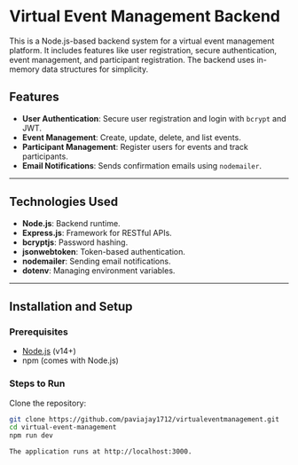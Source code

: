 # Virtual Event Management Backend

This is a Node.js-based backend system for a virtual event management platform. It includes features like user registration, secure authentication, event management, and participant registration. The backend uses in-memory data structures for simplicity.

## Features

- **User Authentication**: Secure user registration and login with `bcrypt` and JWT.
- **Event Management**: Create, update, delete, and list events.
- **Participant Management**: Register users for events and track participants.
- **Email Notifications**: Sends confirmation emails using `nodemailer`.

---

## Technologies Used

- **Node.js**: Backend runtime.
- **Express.js**: Framework for RESTful APIs.
- **bcryptjs**: Password hashing.
- **jsonwebtoken**: Token-based authentication.
- **nodemailer**: Sending email notifications.
- **dotenv**: Managing environment variables.

---

## Installation and Setup

### Prerequisites

- [Node.js](https://nodejs.org/) (v14+)
- npm (comes with Node.js)

### Steps to Run

Clone the repository:

```bash
git clone https://github.com/paviajay1712/virtualeventmanagement.git
cd virtual-event-management
npm run dev

The application runs at http://localhost:3000.

```
